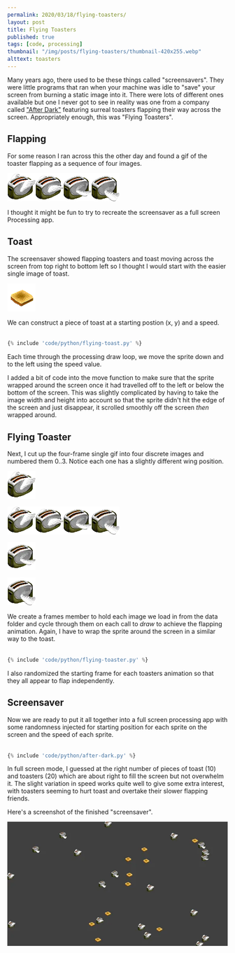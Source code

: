```yaml
---
permalink: 2020/03/18/flying-toasters/
layout: post
title: Flying Toasters
published: true
tags: [code, processing]
thumbnail: "/img/posts/flying-toasters/thumbnail-420x255.webp"
alttext: toasters
---
```


Many years ago, there used to be these things called "screensavers". They were little programs that ran when your machine 
was idle to "save" your screen from burning a static image into it. There were lots of different ones available but one I never 
got to see in reality was one from a company called <a href="https://en.wikipedia.org/wiki/After_Dark_(software)">"After Dark"</a> 
featuring surreal toasters flapping their way across the screen. Appropriately enough, this was "Flying Toasters".

## Flapping 

For some reason I ran across this the other day and found a gif of the toaster flapping as a sequence of four images.

![flaps](/img/posts/flying-toasters/toaster1.gif)

I thought it might be fun to try to recreate the screensaver as a full screen Processing app.

## Toast

The screensaver showed flapping toasters and toast moving across the screen from top right to bottom left so I thought I 
would start with the easier single image of toast.

![toast](/img/posts/flying-toasters/toast.webp)

We can construct a piece of toast at a starting postion (x, y) and a speed.

```python

{% include 'code/python/flying-toast.py' %}

```
Each time through the processing draw loop, we move the sprite down and to the left using the speed value. 

I added a bit of code into the move function to make sure that the sprite wrapped around the screen once it had 
travelled off to the left or below the bottom of the screen. This was slightly complicated by having to take the 
image width and height into account so that the sprite didn't hit the edge of the screen and just disappear, it 
scrolled smoothly off the screen *then* wrapped around. 

## Flying Toaster

Next, I cut up the four-frame single gif into four discrete images and numbered them 0..3. Notice each one 
has a slightly different wing position.

![toaster 0](/img/posts/flying-toasters/toaster0.webp)

![toaster 1](/img/posts/flying-toasters/toaster1.webp)

![toaster 2](/img/posts/flying-toasters/toaster2.webp)

![toaster 3](/img/posts/flying-toasters/toaster3.webp)

We create a frames member to hold each image we load in from the data folder and cycle through them on 
each call to *draw* to achieve the flapping animation. Again, I have to wrap the sprite around the screen 
in a similar way to the toast. 

```python

{% include 'code/python/flying-toaster.py' %}

```

I also randomized the starting frame for each toasters animation so that they all appear to flap independently.


## Screensaver

Now we are ready to put it all together into a full screen processing app with some randomness injected for 
starting position for each sprite on the screen and the speed of each sprite. 

```python

{% include 'code/python/after-dark.py' %}

```

In full screen mode, I guessed at the right number of pieces of toast (10) and toasters (20) which are about right to fill the 
screen but not overwhelm it. The slight variation in speed works quite well to give some extra interest, with toasters 
seeming to hurt toast and overtake their slower flapping friends. 

Here's a screenshot of the finished "screensaver".

![screensaver](/img/posts/flying-toasters/screensaver.webp)

